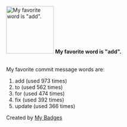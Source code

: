 <img src="https://github.com/my-badges/my-badges/blob/master/src/all-badges/favorite-word/favorite-word.png?raw=true" alt="My favorite word is &quot;add&quot;." title="My favorite word is &quot;add&quot;." width="128">
<strong>My favorite word is &quot;add&quot;.</strong>
<br><br>

My favorite commit message words are:

1. add (used 973 times)
2. to (used 562 times)
3. for (used 474 times)
4. fix (used 392 times)
5. update (used 366 times)


Created by <a href="https://github.com/my-badges/my-badges">My Badges</a>
